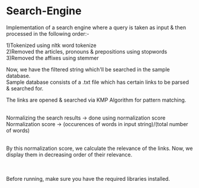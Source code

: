 # Search-Engine
Implementation of a search engine where a query is taken as input & then processed in the following order:-

1)Tokenized using nltk word tokenize<br />
2)Removed the articles, pronouns & prepositions using stopwords<br />
3)Removed the affixes using stemmer<br />

Now, we have the filtered string which'll be searched in the sample database.<br />
Sample database consists of a .txt file which has certain links to be parsed & searched for.<br />

The links are opened & searched via KMP Algorithm for pattern matching.<br /><br />

Normalizing the search results -> done using normalization score<br />
Normalization score -> (occurences of words in input string)/(total number of words)<br /><br />

By this normalization score, we calculate the relevance of the links. Now, we display them in decreasing order of their relevance. <br />
<br /> <br />

Before running, make sure you have the required libraries installed.



